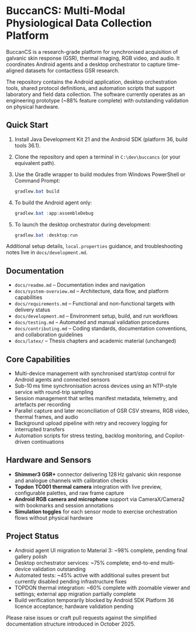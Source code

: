 # BuccanCS: Multi-Modal Physiological Data Collection Platform

BuccanCS is a research-grade platform for synchronised acquisition of galvanic skin response (GSR), thermal imaging,
RGB video, and audio. It coordinates Android agents and a desktop orchestrator to capture time-aligned datasets for
contactless GSR research.

The repository contains the Android application, desktop orchestration tools, shared protocol definitions, and
automation scripts that support laboratory and field data collection. The software currently operates as an
engineering prototype (~88% feature complete) with outstanding validation on physical hardware.

## Quick Start

1. Install Java Development Kit 21 and the Android SDK (platform 36, build tools 36.1).
2. Clone the repository and open a terminal in `C:\dev\buccancs` (or your equivalent path).
3. Use the Gradle wrapper to build modules from Windows PowerShell or Command Prompt:

   ```powershell
   gradlew.bat build
   ```

4. To build the Android agent only:

   ```powershell
   gradlew.bat :app:assembleDebug
   ```

5. To launch the desktop orchestrator during development:

   ```powershell
   gradlew.bat :desktop:run
   ```

Additional setup details, `local.properties` guidance, and troubleshooting notes live in `docs/development.md`.

## Documentation

- `docs/readme.md` – Documentation index and navigation
- `docs/system-overview.md` – Architecture, data flow, and platform capabilities
- `docs/requirements.md` – Functional and non-functional targets with delivery status
- `docs/development.md` – Environment setup, build, and run workflows
- `docs/testing.md` – Automated and manual validation procedures
- `docs/contributing.md` – Coding standards, documentation conventions, and collaboration guidelines
- `docs/latex/` – Thesis chapters and academic material (unchanged)

## Core Capabilities

- Multi-device management with synchronised start/stop control for Android agents and connected sensors
- Sub-10 ms time synchronisation across devices using an NTP-style service with round-trip sampling
- Session management that writes manifest metadata, telemetry, and artefacts per recording
- Parallel capture and later reconciliation of GSR CSV streams, RGB video, thermal frames, and audio
- Background upload pipeline with retry and recovery logging for interrupted transfers
- Automation scripts for stress testing, backlog monitoring, and Copilot-driven continuations

## Hardware and Sensors

- **Shimmer3 GSR+** connector delivering 128 Hz galvanic skin response and analogue channels with calibration checks
- **Topdon TC001 thermal camera** integration with live preview, configurable palettes, and raw frame capture
- **Android RGB camera and microphone** support via CameraX/Camera2 with bookmarks and session annotations
- **Simulation toggles** for each sensor mode to exercise orchestration flows without physical hardware

## Project Status

- Android agent UI migration to Material 3: ~98% complete, pending final gallery polish
- Desktop orchestrator services: ~75% complete; end-to-end multi-device validation outstanding
- Automated tests: ~45% active with additional suites present but currently disabled pending infrastructure fixes
- TOPDON thermal integration: ~60% complete with zoomable viewer and settings; external app migration partially complete
- Build verification temporarily blocked by Android SDK Platform 36 licence acceptance; hardware validation pending

Please raise issues or craft pull requests against the simplified documentation structure introduced in October 2025.


